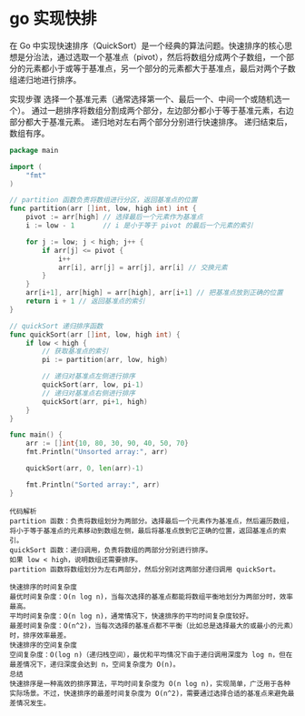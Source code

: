 # go 实现快排

在 Go 中实现快速排序（QuickSort）是一个经典的算法问题。快速排序的核心思想是分治法，通过选取一个基准点（pivot），然后将数组分成两个子数组，一个部分的元素都小于或等于基准点，另一个部分的元素都大于基准点，最后对两个子数组递归地进行排序。

实现步骤
选择一个基准元素（通常选择第一个、最后一个、中间一个或随机选一个）。
通过一趟排序将数组分割成两个部分，左边部分都小于等于基准元素，右边部分都大于基准元素。
递归地对左右两个部分分别进行快速排序。
递归结束后，数组有序。
```go
package main

import (
    "fmt"
)

// partition 函数负责将数组进行分区，返回基准点的位置
func partition(arr []int, low, high int) int {
    pivot := arr[high] // 选择最后一个元素作为基准点
    i := low - 1       // i 是小于等于 pivot 的最后一个元素的索引

    for j := low; j < high; j++ {
        if arr[j] <= pivot {
            i++
            arr[i], arr[j] = arr[j], arr[i] // 交换元素
        }
    }
    arr[i+1], arr[high] = arr[high], arr[i+1] // 把基准点放到正确的位置
    return i + 1 // 返回基准点的索引
}

// quickSort 递归排序函数
func quickSort(arr []int, low, high int) {
    if low < high {
        // 获取基准点的索引
        pi := partition(arr, low, high)

        // 递归对基准点左侧进行排序
        quickSort(arr, low, pi-1)
        // 递归对基准点右侧进行排序
        quickSort(arr, pi+1, high)
    }
}

func main() {
    arr := []int{10, 80, 30, 90, 40, 50, 70}
    fmt.Println("Unsorted array:", arr)

    quickSort(arr, 0, len(arr)-1)

    fmt.Println("Sorted array:", arr)
}
```
```text
代码解析
partition 函数：负责将数组划分为两部分。选择最后一个元素作为基准点，然后遍历数组，将小于等于基准点的元素移动到数组左侧，最后将基准点放到它正确的位置，返回基准点的索引。
quickSort 函数：递归调用，负责将数组的两部分分别进行排序。
如果 low < high，说明数组还需要排序。
partition 函数将数组划分为左右两部分，然后分别对这两部分递归调用 quickSort。

快速排序的时间复杂度
最优时间复杂度：O(n log n)，当每次选择的基准点都能将数组平衡地划分为两部分时，效率最高。
平均时间复杂度：O(n log n)，通常情况下，快速排序的平均时间复杂度较好。
最差时间复杂度：O(n^2)，当每次选择的基准点都不平衡（比如总是选择最大的或最小的元素）时，排序效率最差。
快速排序的空间复杂度
空间复杂度：O(log n)（递归栈空间），最优和平均情况下由于递归调用深度为 log n，但在最差情况下，递归深度会达到 n，空间复杂度为 O(n)。
总结
快速排序是一种高效的排序算法，平均时间复杂度为 O(n log n)，实现简单，广泛用于各种实际场景。不过，快速排序的最差时间复杂度为 O(n^2)，需要通过选择合适的基准点来避免最差情况发生。
```